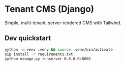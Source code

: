 # Tenant CMS (Django)
Simple, multi-tenant, server-rendered CMS with Tailwind.

## Dev quickstart
```bash
python -m venv .venv && source .venv/bin/activate
pip install -r requirements.txt
python manage.py runserver 0.0.0.0:8000
